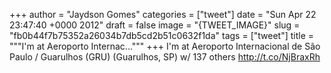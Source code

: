 
+++
author = "Jaydson Gomes"
categories = ["tweet"]
date = "Sun Apr 22 23:47:40 +0000 2012"
draft = false
image = "{TWEET_IMAGE}"
slug = "fb0b44f7b75352a26034b7db5cd2b51c0632f1da"
tags = ["tweet"]
title = """I'm at Aeroporto Internac..."""
+++
I'm at Aeroporto Internacional de São Paulo / Guarulhos (GRU) (Guarulhos, SP) w/ 137 others http://t.co/NjBraxRh
